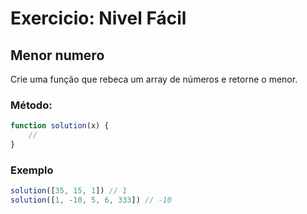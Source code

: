 # Exercicio: Nivel Fácil

## Menor numero

Crie uma função que rebeca um array de números e retorne o menor.


### Método:

```javascript
function solution(x) {
    // 
}

```

### Exemplo

```javascript
solution([35, 15, 1]) // 1 
solution([1, -10, 5, 6, 333]) // -10

```
